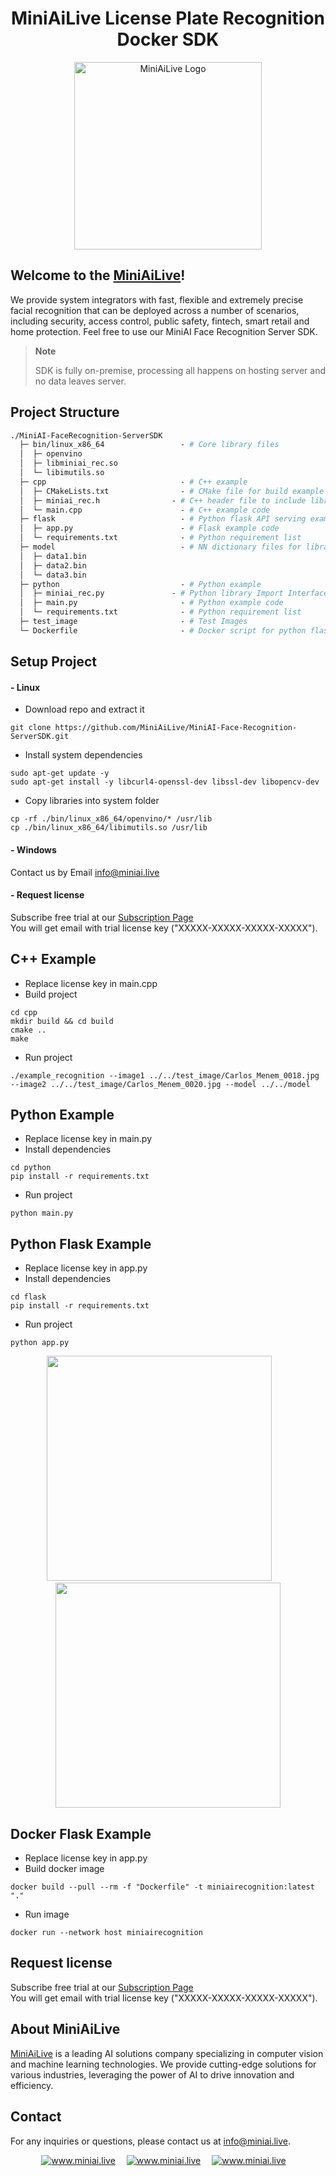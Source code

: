 <div align="center">
   <h1> MiniAiLive License Plate Recognition Docker SDK </h1>
   <img src=https://www.miniai.live/wp-content/uploads/2023/03/logo_name-1-768x426.png alt="MiniAiLive Logo"
   width="300">
</div>

## Welcome to the [MiniAiLive](https://www.miniai.live/)!
We provide system integrators with fast, flexible and extremely precise facial recognition that can be deployed across a number of scenarios, including security, access control, public safety, fintech, smart retail and home protection.
Feel free to use our MiniAI Face Recognition Server SDK.

> **Note**
>
> SDK is fully on-premise, processing all happens on hosting server and no data leaves server.

## Project Structure
```graphql
./MiniAI-FaceRecognition-ServerSDK
  ├─ bin/linux_x86_64                 - # Core library files
  │  ├─ openvino
  │  ├─ libminiai_rec.so
  │  └─ libimutils.so
  ├─ cpp                              - # C++ example
  │  ├─ CMakeLists.txt                - # CMake file for build example
  │  ├─ miniai_rec.h                - # C++ header file to include library
  │  └─ main.cpp                      - # C++ example code
  ├─ flask                            - # Python flask API serving example
  │  ├─ app.py                        - # Flask example code
  │  └─ requirements.txt              - # Python requirement list
  ├─ model                            - # NN dictionary files for library
  │  ├─ data1.bin
  │  ├─ data2.bin  
  │  └─ data3.bin
  ├─ python                           - # Python example
  │  ├─ miniai_rec.py               - # Python library Import Interface file
  │  ├─ main.py                       - # Python example code
  │  └─ requirements.txt              - # Python requirement list
  ├─ test_image                       - # Test Images
  └─ Dockerfile                       - # Docker script for python flask API serving example
```

## Setup Project
#### - Linux
- Download repo and extract it
```
git clone https://github.com/MiniAiLive/MiniAI-Face-Recognition-ServerSDK.git
```
- Install system dependencies
```
sudo apt-get update -y
sudo apt-get install -y libcurl4-openssl-dev libssl-dev libopencv-dev
```
- Copy libraries into system folder
```
cp -rf ./bin/linux_x86_64/openvino/* /usr/lib
cp ./bin/linux_x86_64/libimutils.so /usr/lib
```
#### - Windows
Contact us by Email info@miniai.live
#### - Request license
Subscribe free trial at our [Subscription Page](https://www.miniai.live/contact/)  
You will get email with trial license key ("XXXXX-XXXXX-XXXXX-XXXXX").
  
## C++ Example
- Replace license key in main.cpp
- Build project
```
cd cpp
mkdir build && cd build
cmake ..
make
```
- Run project
```
./example_recognition --image1 ../../test_image/Carlos_Menem_0018.jpg --image2 ../../test_image/Carlos_Menem_0020.jpg --model ../../model
```

## Python Example
- Replace license key in main.py
- Install dependencies
```
cd python
pip install -r requirements.txt
```
- Run project
```
python main.py
```
## Python Flask Example
- Replace license key in app.py
- Install dependencies
```
cd flask
pip install -r requirements.txt
```
- Run project
```
python app.py
```
<p align="center">
  <img width="360" src="https://user-images.githubusercontent.com/122285115/212585049-63740d35-e44b-46d4-b02b-fbe4a50fa0e2.png">&emsp;&emsp;
  <img width="360" src="https://user-images.githubusercontent.com/122285115/212585096-8361b446-a0ee-4726-b2f4-906994c17144.png">
</p>


## Docker Flask Example
- Replace license key in app.py
- Build docker image
```
docker build --pull --rm -f "Dockerfile" -t miniairecognition:latest "."
```
- Run image
```
docker run --network host miniairecognition
```
## Request license
Subscribe free trial at our [Subscription Page](https://www.miniai.live/contact/)  
You will get email with trial license key ("XXXXX-XXXXX-XXXXX-XXXXX").

## About MiniAiLive
[MiniAiLive](https://www.miniai.live/) is a leading AI solutions company specializing in computer vision and machine learning technologies. We provide cutting-edge solutions for various industries, leveraging the power of AI to drive innovation and efficiency.

## Contact
For any inquiries or questions, please contact us at info@miniai.live.

<p align="center">
<a target="_blank" href="https://t.me/Contact_MiniAiLive"><img src="https://img.shields.io/badge/telegram-@MiniAiLive-blue.svg?logo=telegram" alt="www.miniai.live"></a>&emsp;
<a target="_blank" href="https://wa.me/+19162702374"><img src="https://img.shields.io/badge/whatsapp-MiniAiLive-blue.svg?logo=whatsapp" alt="www.miniai.live"></a>&emsp;
<a target="_blank" href="https://join.skype.com/invite/ltQEVDmVddTe"><img src="https://img.shields.io/badge/skype-MiniAiLive-blue.svg?logo=skype" alt="www.miniai.live"></a>&emsp;
</p>
